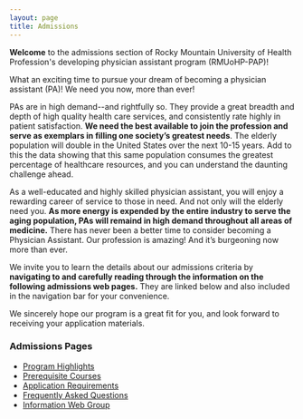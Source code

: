 ```yaml
---
layout: page
title: Admissions
---
```


<p class="message">
  <strong>Welcome</strong> to the admissions section of Rocky Mountain University of Health Profession's developing physician assistant program (RMUoHP-PAP)!
</p>

<span class="highlight">What an exciting time to pursue your dream of becoming a physician assistant (PA)! We need you now, more than ever!</span>

PAs are in high demand--and rightfully so.  <span class="highlight">They provide a great breadth and depth of high quality health care services, and consistently rate highly in patient satisfaction</span>. **We need the best available to join the profession and serve as exemplars in filling one society’s greatest needs**. The elderly population will double in the United States over the next 10-15 years.  Add to this the data showing that this same population consumes the greatest percentage of healthcare resources, and you can understand the daunting challenge ahead.

As a <span class="highlight">well-educated and highly skilled physician assistant, you will enjoy a rewarding career of service to those in need</span>. And not only will the elderly need you. **As more energy is expended by the entire industry to serve the aging population, PAs will remaind in high demand throughout all areas of medicine.**  There has never been a better time to consider becoming a Physician Assistant.  Our profession is amazing!  And it’s burgeoning now more than ever.

We invite you to learn the details about our admissions criteria by **navigating to and carefully reading through the information on the following admissions web pages.** They are linked below and also included in the navigation bar for your convenience. 

We sincerely hope our program is a great fit for you, and look forward to receiving your application materials.

### Admissions Pages

- [Program Highlights][program-highlights]
- [Prerequisite Courses][prereqs]
- [Application Requirements][app-requirements]
- [Frequently Asked Questions][faq]
- [Information Web Group][info-web-group]

[program-highlights]: /admissions/program-highlights
[prereqs]: /admissions/prerequisite-courses
[app-requirements]: /admissions/application-requirements
[faq]: /admissions/frequently-asked-questions
[info-web-group]: /admissions/rmuohp-pap-information-group